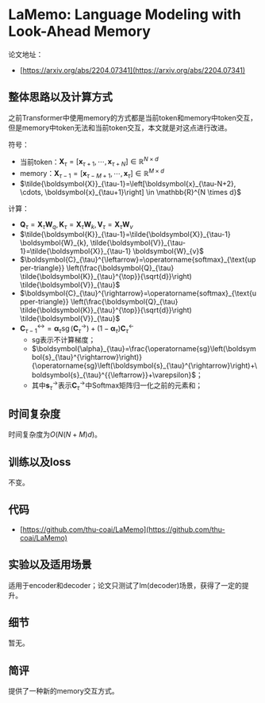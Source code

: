 # LaMemo: Language Modeling with Look-Ahead Memory

论文地址：

- [https://arxiv.org/abs/2204.07341](https://arxiv.org/abs/2204.07341)



## 整体思路以及计算方式

之前Transformer中使用memory的方式都是当前token和memory中token交互，但是memory中token无法和当前token交互，本文就是对这点进行改进。

符号：

- 当前token：$\boldsymbol{X}_{\tau}=\left[\boldsymbol{x}_{\tau+1}, \cdots, \boldsymbol{x}_{\tau+N}\right] \in \mathbb{R}^{N \times d}$
- memory：$\boldsymbol{X}_{\tau-1}=\left[\boldsymbol{x}_{\tau-M+1}, \cdots, \boldsymbol{x}_{\tau}\right] \in \mathbb{R}^{M \times d}$
- $\tilde{\boldsymbol{X}}_{\tau-1}=\left[\boldsymbol{x}_{\tau-N+2}, \cdots, \boldsymbol{x}_{\tau+1}\right] \in \mathbb{R}^{N \times d}$

计算：

- $\boldsymbol{Q}_{\tau}=\boldsymbol{X}_{\tau} \boldsymbol{W}_{q}, \boldsymbol{K}_{\tau}=\boldsymbol{X}_{\tau} \boldsymbol{W}_{k}, \boldsymbol{V}_{\tau}=\boldsymbol{X}_{\tau} \boldsymbol{W}_{v}$
- $\tilde{\boldsymbol{K}}_{\tau-1}=\tilde{\boldsymbol{X}}_{\tau-1} \boldsymbol{W}_{k}, \tilde{\boldsymbol{V}}_{\tau-1}=\tilde{\boldsymbol{X}}_{\tau-1} \boldsymbol{W}_{v}$
- $\boldsymbol{C}_{\tau}^{\leftarrow}=\operatorname{softmax}_{\text{upper-triangle}} \left(\frac{\boldsymbol{Q}_{\tau} \tilde{\boldsymbol{K}}_{\tau}^{\top}}{\sqrt{d}}\right) \tilde{\boldsymbol{V}}_{\tau}$
- $\boldsymbol{C}_{\tau}^{\rightarrow}=\operatorname{softmax}_{\text{upper-triangle}} \left(\frac{\boldsymbol{Q}_{\tau} \tilde{\boldsymbol{K}}_{\tau}^{\top}}{\sqrt{d}}\right) \tilde{\boldsymbol{V}}_{\tau}$
- $\boldsymbol{C}_{\tau-1}^{\leftrightarrow}=\boldsymbol{\alpha}_{\tau} \operatorname{sg}\left(\boldsymbol{C}_{\tau}^{\rightarrow}\right)+\left(1-\boldsymbol{\alpha}_{\tau}\right) \boldsymbol{C}_{\tau}^{\leftarrow}$
  - $\mathrm{sg}$表示不计算梯度；
  - $\boldsymbol{\alpha}_{\tau}=\frac{\operatorname{sg}\left(\boldsymbol{s}_{\tau}^{\rightarrow}\right)}{\operatorname{sg}\left(\boldsymbol{s}_{\tau}^{\rightarrow}\right)+\boldsymbol{s}_{\tau}^{{\leftarrow}}+\varepsilon}$；
  - 其中$\boldsymbol{s}_{\tau}^{\rightarrow}$表示$\boldsymbol{C}_{\tau}^{\rightarrow}$中Softmax矩阵归一化之前的元素和；



## 时间复杂度

时间复杂度为$O(N(N+M)d)$。



## 训练以及loss

不变。



## 代码

- [https://github.com/thu-coai/LaMemo](https://github.com/thu-coai/LaMemo)



## 实验以及适用场景

适用于encoder和decoder；论文只测试了lm(decoder)场景，获得了一定的提升。



## 细节

暂无。



## 简评

提供了一种新的memory交互方式。